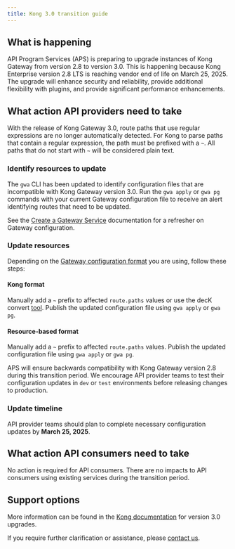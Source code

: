 ```yaml
---
title: Kong 3.0 transition guide
---
```

 
## What is happening

API Program Services (APS) is preparing to upgrade instances of Kong Gateway
from version 2.8 to version 3.0. This is happening because Kong Enterprise
version 2.8 LTS is reaching vendor end of life on March 25, 2025. The upgrade
will enhance security and reliability, provide additional flexibility with
plugins, and provide significant performance enhancements.

## What action API providers need to take

With the release of Kong Gateway 3.0, route paths that use regular expressions
are no longer automatically detected. For Kong to parse paths that contain a
regular expression, the path must be prefixed with a `~`. All paths that do not
start with `~` will be considered plain text.

### Identify resources to update

The `gwa` CLI has been updated to identify configuration files that are
incompatible with Kong Gateway version 3.0. Run the `gwa apply` or `gwa pg`
commands with your current Gateway configuration file to receive an alert
identifying routes that need to be updated.

See the [Create a Gateway Service](how-to/create-gateway-service) documentation
for a refresher on Gateway configuration.

### Update resources

Depending on the [Gateway configuration format](concepts/gateway-config/#gateway-configuration-formats)
you are using, follow these steps:

#### Kong format

Manually add a `~` prefix to affected `route.paths` values or use the decK convert
[tool](https://docs.konghq.com/deck/reference/3.0-upgrade/#convert-declarative-configuration-files).
Publish the updated configuration file using `gwa apply` or `gwa pg`.

#### Resource-based format

Manually add a `~` prefix to affected `route.paths` values. Publish the updated
configuration file using `gwa apply` or `gwa pg`.

APS will ensure backwards compatibility with Kong Gateway version 2.8 during
this transition period. We encourage API provider teams to test their
configuration updates in `dev` or `test` environments before releasing changes
to production.

### Update timeline

API provider teams should plan to complete necessary configuration updates by
**March 25, 2025**.

## What action API consumers need to take

No action is required for API consumers. There are no impacts to API consumers
using existing services during the transition period.

## Support options

More information can be found in the [Kong documentation](https://docs.konghq.com/deck/reference/3.0-upgrade/)
for version 3.0 upgrades.

If you require further clarification or assistance, please [contact us](how-to/get-support).
